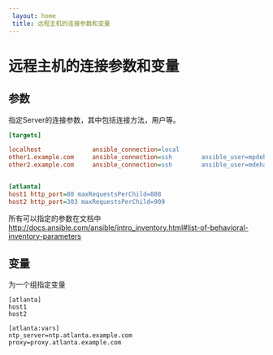 ```yaml
---
 layout: home
 title: 远程主机的连接参数和变量
---
```


# 远程主机的连接参数和变量


## 参数


指定Server的连接参数，其中包括连接方法，用户等。

```ini
[targets]

localhost              ansible_connection=local
other1.example.com     ansible_connection=ssh        ansible_user=mpdehaan
other2.example.com     ansible_connection=ssh        ansible_user=mdehaan


[atlanta]
host1 http_port=80 maxRequestsPerChild=808
host2 http_port=303 maxRequestsPerChild=909

```
所有可以指定的参数在文档中
http://docs.ansible.com/ansible/intro_inventory.html#list-of-behavioral-inventory-parameters



## 变量


为一个组指定变量

```
[atlanta]
host1
host2

[atlanta:vars]
ntp_server=ntp.atlanta.example.com
proxy=proxy.atlanta.example.com

```


